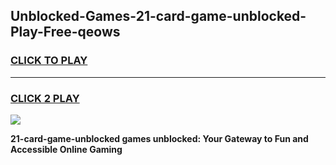 
## Unblocked-Games-21-card-game-unblocked-Play-Free-qeows
<h3>
<a href="https://premium76.site?title=21-card-game-unblocked&ref=18A1">CLICK TO PLAY</a></h3>
<hr>

<h3>
<a href="https://premium76.site?title=21-card-game-unblocked&ref=18A1">CLICK 2 PLAY</a>
  
</h3>

<a href="https://premium76.site?title=21-card-game-unblocked&ref=18A1"><img src="https://clearcache.store/games.png"></a>


**21-card-game-unblocked games unblocked: Your Gateway to Fun and Accessible Online Gaming**
